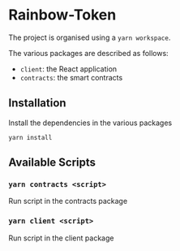 # Rainbow-Token

The project is organised using a `yarn workspace`.

The various packages are described as follows:
- `client`: the React application
- `contracts`: the smart contracts

## Installation

Install the dependencies in the various packages
```
yarn install
```

## Available Scripts

### `yarn contracts <script>`

Run script in the contracts package


### `yarn client <script>`

Run script in the client package
